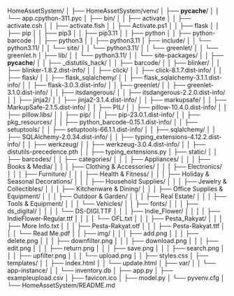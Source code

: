 HomeAssetSystem/
│
├── HomeAssetSystem/venv/
│   ├── __pycache__/
│   │   └── app.cpython-311.pyc
│   ├── bin/
│   │   ├── activate
│   │   ├── activate.csh
│   │   ├── activate.fish
│   │   ├── Activate.ps1
│   │   ├── flask
│   │   ├── pip
│   │   ├── pip3
│   │   ├── pip3.11
│   │   ├── python
│   │   ├── python-barcode
│   │   ├── python3
│   │   ├── python3.11
│   ├── include/
│   │   └── python3.11/
│   │       └── site/
│   │           └── python3.11/
│   │               └── greenlet/
│   │                   └── greenlet.h
│   ├── lib/
│   │   └── python3.11/
│   │       └── site-packages/
│   │           ├── __pycache__/
│   │           ├── _distutils_hack/
│   │           ├── barcode/
│   │           ├── blinker/
│   │           ├── blinker-1.8.2.dist-info/
│   │           ├── click/
│   │           ├── click-8.1.7.dist-info/
│   │           ├── flask/
│   │           ├── flask_sqlalchemy/
│   │           ├── flask_sqlalchemy-3.1.1.dist-info/
│   │           ├── flask-3.0.3.dist-info/
│   │           ├── greenlet/
│   │           ├── greenlet-3.1.0.dist-info/
│   │           ├── itsdangerous/
│   │           ├── itsdangerous-2.2.0.dist-info/
│   │           ├── jinja2/
│   │           ├── jinja2-3.1.4.dist-info/
│   │           ├── markupsafe/
│   │           ├── MarkupSafe-2.1.5.dist-info/
│   │           ├── PIL/
│   │           ├── pillow-10.4.0.dist-info/
│   │           ├── pillow.libs/
│   │           ├── pip/
│   │           ├── pip-23.0.1.dist-info/
│   │           ├── pkg_resources/
│   │           ├── python_barcode-0.15.1.dist-info/
│   │           ├── setuptools/
│   │           ├── setuptools-66.1.1.dist-info/
│   │           ├── sqlalchemy/
│   │           ├── SQLAlchemy-2.0.34.dist-info/
│   │           ├── typing_extensions-4.12.2.dist-info/
│   │           ├── werkzeug/
│   │           ├── werkzeug-3.0.4.dist-info/
│   │           ├── distutils-precedence.pth
│   │           ├── typing_extensions.py
│   ├── static/
│   │   ├── barcodes/
│   │   ├── categories/
│   │   │   ├── Appliances/
│   │   │   ├── Books & Media/
│   │   │   ├── Clothing & Accessories/
│   │   │   ├── Electronics/
│   │   │   ├── Furniture/
│   │   │   ├── Health & Fitness/
│   │   │   ├── Holiday & Seasonal Decorations/
│   │   │   ├── Household Supplies/
│   │   │   ├── Jewelry & Collectibles/
│   │   │   ├── Kitchenware & Dining/
│   │   │   ├── Office Supplies & Equipment/
│   │   │   ├── Outdoor & Garden/
│   │   │   ├── Real Estate/
│   │   │   ├── Tools & Equipment/
│   │   │   └── Vehicles/
│   │   ├── fonts/
│   │   │   ├── ds_digital/
│   │   │   │   └── DS-DIGI.TTF
│   │   │   ├── Indie_Flower/
│   │   │   │   ├── IndieFlower-Regular.ttf
│   │   │   │   └── OFL.txt
│   │   │   ├── Pesta_Rakyat/
│   │   │       ├── More Info.txt
│   │   │       ├── Pesta-Rakyat.otf
│   │   │       ├── Pesta-Rakyat.ttf
│   │   │       └── Read Me.pdf
│   │   ├── img/
│   │   │   ├── add.png
│   │   │   ├── delete.png
│   │   │   ├── downfilter.png
│   │   │   ├── download.png
│   │   │   ├── edit.png
│   │   │   ├── return.png
│   │   │   ├── save.png
│   │   │   ├── search.png
│   │   │   ├── upfilter.png
│   │   │   └── upload.png
│   │   ├── styles.css
│   ├── templates/
│   │   ├── index.html
│   │   └── update.html
│   ├── var/
│   │   └── app-instance/
│   │       └── inventory.db
│   ├── app.py
│   ├── exampleupload.csv
│   ├── favicon.ico
│   ├── model.py
│   └── pyvenv.cfg
│
└── HomeAssetSystem/README.md
